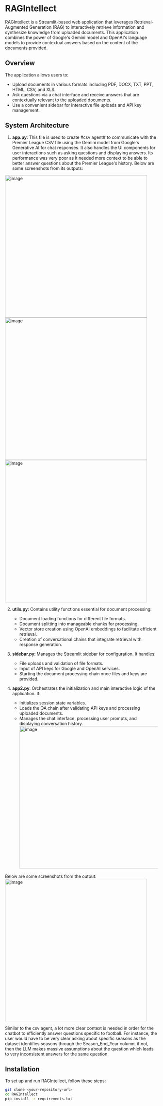 # RAGIntellect

RAGIntellect is a Streamlit-based web application that leverages Retrieval-Augmented Generation (RAG) to interactively retrieve information and synthesize knowledge from uploaded documents. This application combines the power of Google's Gemini model and OpenAI's language models to provide contextual answers based on the content of the documents provided.

## Overview

The application allows users to:
- Upload documents in various formats including PDF, DOCX, TXT, PPT, HTML, CSV, and XLS.
- Ask questions via a chat interface and receive answers that are contextually relevant to the uploaded documents.
- Use a convenient sidebar for interactive file uploads and API key management.

## System Architecture

1. **app.py**: This file is used to create #csv agent# to communicate with the Premier League CSV file using the Gemini model from Google's Generative AI for chat responses. It also handles the UI components for user interactions such as asking questions and displaying answers. Its performance was very poor as it needed more context to be able to better answer questions about the Premier League's history. Below are some screenshots from its outputs:

<img width="468" alt="image" src="https://github.com/osebom/rag_multiple_docs/assets/40761922/aa393f30-39e6-4b9f-abd9-b784cabc28a0">
<img width="468" alt="image" src="https://github.com/osebom/rag_multiple_docs/assets/40761922/947cadaf-9f7d-4993-b104-1c1b59f4baa3">
<img width="468" alt="image" src="https://github.com/osebom/rag_multiple_docs/assets/40761922/9f25a53f-5dfc-4d51-865d-ea131d9f47df">


2. **utils.py**: Contains utility functions essential for document processing:
   - Document loading functions for different file formats.
   - Document splitting into manageable chunks for processing.
   - Vector store creation using OpenAI embeddings to facilitate efficient retrieval.
   - Creation of conversational chains that integrate retrieval with response generation.

3. **sidebar.py**: Manages the Streamlit sidebar for configuration. It handles:
   - File uploads and validation of file formats.
   - Input of API keys for Google and OpenAI services.
   - Starting the document processing chain once files and keys are provided.

4. **app2.py**: Orchestrates the initialization and main interactive logic of the application. It:
   - Initializes session state variables.
   - Loads the QA chain after validating API keys and processing uploaded documents.
   - Manages the chat interface, processing user prompts, and displaying conversation history.
     <img width="468" alt="image" src="https://github.com/osebom/rag_multiple_docs/assets/40761922/8d0a6866-6b9b-42f1-8af7-92f2efa5e7fd">

Below are some screenshots from the output:
<img width="468" alt="image" src="https://github.com/osebom/rag_multiple_docs/assets/40761922/d39757d7-d51f-4d24-8e62-96a4a382df9a">

Similar to the csv agent, a lot more clear context is needed in order for the chatbot to efficiently answer questions specific to football. For instance, the user would have to be 
very clear asking about specific seasons as the dataset identifies seasons through the Season_End_Year column, if not, then the LLM makes massive assumptions about the question which leads to very inconsistent answers for the same question.


## Installation

To set up and run RAGIntellect, follow these steps:

```bash
git clone <your-repository-url>
cd RAGIntellect
pip install -r requirements.txt

